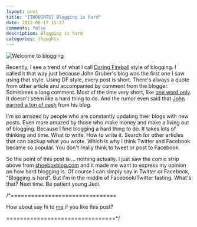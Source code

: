 ```yaml
---
layout: post
title: "[THOUGHTS] Blogging is hard"
date: 2012-09-17 15:27
comments: false
description: Blogging is hard
categories: thoughts
---
```

![Welcome to blogging](http://www.shoeboxblog.com/wp-content/uploads/2012/09/new-blog7.jpg) 

Recently, I see a trend of what I call [Daring Fireball](http://daringfireball.net/) style of blogging. I called it that way just because John Gruber's blog was the first one I saw using that style. Using DF style, every post is short. There's always a quote from other article and accompanied by comment from the blogger. Sometimes a long comment. Most of the time very short, like [one word only](http://daringfireball.net/linked/2012/01/22/rim). It doesn't seem like a hard thing to do. And the rumor even said that [John earned a ton of cash](http://www.businessinsider.com/daring-fireball-2011-3) from his blog.

<!-- more -->

I'm so amazed by people who are constantly updating their blogs with new posts. Even more amazed by those who make money and make a living out of blogging. Because I find blogging a hard thing to do. It takes lots of thinking and time. What to write. How to write it. Search for other articles that can backup what you wrote. Which is why I think Twitter and Facebook became so popular. You don't really think to tweet or post to Facebook. 

So the point of this post is … nothing actually. I just saw the comic strip above from [shoeboxblog.com](http://www.shoeboxblog.com/?p=32420) and it made me want to express my opinion on how hard blogging is. Of course I can simply say in Twitter or Facebook, "Blogging is hard". But I'm in the middle of Facebook/Twitter fasting. What's that? Next time. Be patient young Jedi.

/*===============================

How about say hi to [me](http://twitter.com/nicnocquee) if you like this post?

================================*/